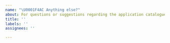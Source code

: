 ```yaml
---
name: "\U0001F4AC Anything else?"
about: For questions or suggestions regarding the application catalogue or anything else.
title: ''
labels: ''
assignees: ''

---
```


<!-- Describe here below the issue, question or suggestion. -->


